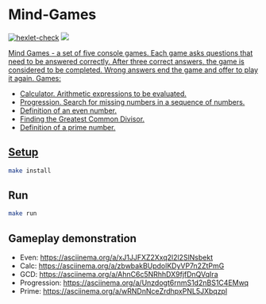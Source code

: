 # Mind-Games
[![hexlet-check](https://github.com/stanislavkonoplev/java-project-61/actions/workflows/hexlet-check.yml/badge.svg)](https://github.com/stanislavkonoplev/java-project-61/actions/workflows/hexlet-check.yml)
<a href="https://codeclimate.com/github/stanislavkonoplev/java-project-61/maintainability"><img src="https://api.codeclimate.com/v1/badges/d7d8ae02b4fced0baac5/maintainability" />

Mind Games - a set of five console games. Each game asks questions that need to be answered correctly. After three correct answers, the game is considered to be completed. Wrong answers end the game and offer to play it again. Games:

- Calculator. Arithmetic expressions to be evaluated.
- Progression. Search for missing numbers in a sequence of numbers.
- Definition of an even number.
- Finding the Greatest Common Divisor.
- Definition of a prime number.

## Setup

```sh
make install
```

## Run

```sh
make run
```

## Gameplay demonstration
- Even: https://asciinema.org/a/xJ1JJFXZ2Xxq2l2l2SlNsbekt
- Calc: https://asciinema.org/a/zbwbakBUpdolKDyVP7n2ZtPmG
- GCD: https://asciinema.org/a/AhnC6c5NRhhDX9fjfDnQVqIra
- Progression: https://asciinema.org/a/Unzdogt6rnmS1d2nBS1C4EMwq
- Prime: https://asciinema.org/a/wRNDnNceZrdhpxPNL5JXbqzpl


